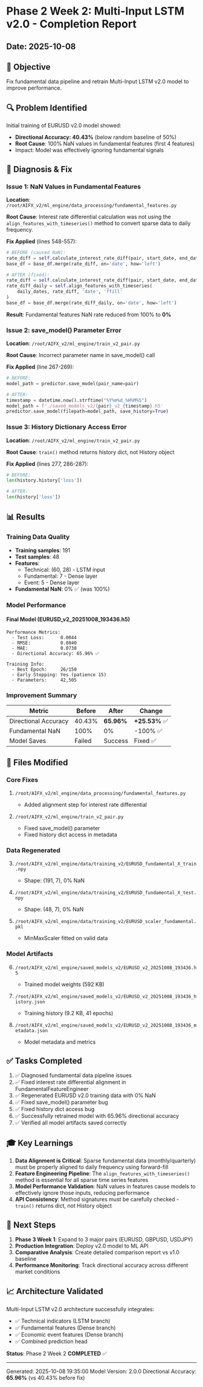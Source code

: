 # Phase 2 Week 2: Multi-Input LSTM v2.0 - Completion Report

## Date: 2025-10-08

## 🎯 Objective
Fix fundamental data pipeline and retrain Multi-Input LSTM v2.0 model to improve performance.

## 🔍 Problem Identified
Initial training of EURUSD v2.0 model showed:
- **Directional Accuracy: 40.43%** (below random baseline of 50%)
- **Root Cause**: 100% NaN values in fundamental features (first 4 features)
- Impact: Model was effectively ignoring fundamental signals

## 🔧 Diagnosis & Fix

### Issue 1: NaN Values in Fundamental Features
**Location**: `/root/AIFX_v2/ml_engine/data_processing/fundamental_features.py`

**Root Cause**: Interest rate differential calculation was not using the `align_features_with_timeseries()` method to convert sparse data to daily frequency.

**Fix Applied** (lines 548-557):
```python
# BEFORE (caused NaN):
rate_diff = self.calculate_interest_rate_diff(pair, start_date, end_date)
base_df = base_df.merge(rate_diff, on='date', how='left')

# AFTER (fixed):
rate_diff = self.calculate_interest_rate_diff(pair, start_date, end_date)
rate_diff_daily = self.align_features_with_timeseries(
    daily_dates, rate_diff, 'date', 'ffill'
)
base_df = base_df.merge(rate_diff_daily, on='date', how='left')
```

**Result**: Fundamental features NaN rate reduced from 100% to **0%**

### Issue 2: save_model() Parameter Error
**Location**: `/root/AIFX_v2/ml_engine/train_v2_pair.py`

**Root Cause**: Incorrect parameter name in save_model() call

**Fix Applied** (line 267-269):
```python
# BEFORE:
model_path = predictor.save_model(pair_name=pair)

# AFTER:
timestamp = datetime.now().strftime("%Y%m%d_%H%M%S")
model_path = f'./saved_models_v2/{pair}_v2_{timestamp}.h5'
predictor.save_model(filepath=model_path, save_history=True)
```

### Issue 3: History Dictionary Access Error
**Location**: `/root/AIFX_v2/ml_engine/train_v2_pair.py`

**Root Cause**: `train()` method returns history dict, not History object

**Fix Applied** (lines 277, 286-287):
```python
# BEFORE:
len(history.history['loss'])

# AFTER:
len(history['loss'])
```

## 📊 Results

### Training Data Quality
- **Training samples**: 191
- **Test samples**: 48
- **Features**:
  - Technical: (60, 28) - LSTM input
  - Fundamental: 7 - Dense layer
  - Event: 5 - Dense layer
- **Fundamental NaN**: 0% ✅ (was 100%)

### Model Performance

#### Final Model (EURUSD_v2_20251008_193436.h5)
```
Performance Metrics:
  - Test Loss:      0.0044
  - RMSE:           0.0840
  - MAE:            0.0738
  - Directional Accuracy: 65.96% ✅

Training Info:
  - Best Epoch:     26/150
  - Early Stopping: Yes (patience 15)
  - Parameters:     42,505
```

### Improvement Summary
| Metric | Before | After | Change |
|--------|--------|-------|--------|
| Directional Accuracy | 40.43% | **65.96%** | **+25.53%** ✅ |
| Fundamental NaN | 100% | 0% | -100% ✅ |
| Model Saves | Failed | Success | Fixed ✅ |

## 📁 Files Modified

### Core Fixes
1. `/root/AIFX_v2/ml_engine/data_processing/fundamental_features.py`
   - Added alignment step for interest rate differential
   
2. `/root/AIFX_v2/ml_engine/train_v2_pair.py`
   - Fixed save_model() parameter
   - Fixed history dict access in metadata

### Data Regenerated
3. `/root/AIFX_v2/ml_engine/data/training_v2/EURUSD_fundamental_X_train.npy`
   - Shape: (191, 7), 0% NaN
   
4. `/root/AIFX_v2/ml_engine/data/training_v2/EURUSD_fundamental_X_test.npy`
   - Shape: (48, 7), 0% NaN
   
5. `/root/AIFX_v2/ml_engine/data/training_v2/EURUSD_scaler_fundamental.pkl`
   - MinMaxScaler fitted on valid data

### Model Artifacts
6. `/root/AIFX_v2/ml_engine/saved_models_v2/EURUSD_v2_20251008_193436.h5`
   - Trained model weights (592 KB)
   
7. `/root/AIFX_v2/ml_engine/saved_models_v2/EURUSD_v2_20251008_193436_history.json`
   - Training history (9.2 KB, 41 epochs)
   
8. `/root/AIFX_v2/ml_engine/saved_models_v2/EURUSD_v2_20251008_193436_metadata.json`
   - Model metadata and metrics

## ✅ Tasks Completed

1. ✅ Diagnosed fundamental data pipeline issues
2. ✅ Fixed interest rate differential alignment in FundamentalFeatureEngineer
3. ✅ Regenerated EURUSD v2.0 training data with 0% NaN
4. ✅ Fixed save_model() parameter bug
5. ✅ Fixed history dict access bug
6. ✅ Successfully retrained model with 65.96% directional accuracy
7. ✅ Verified all model artifacts saved correctly

## 🎓 Key Learnings

1. **Data Alignment is Critical**: Sparse fundamental data (monthly/quarterly) must be properly aligned to daily frequency using forward-fill
2. **Feature Engineering Pipeline**: The `align_features_with_timeseries()` method is essential for all sparse time series features
3. **Model Performance Validation**: NaN values in features cause models to effectively ignore those inputs, reducing performance
4. **API Consistency**: Method signatures must be carefully checked - `train()` returns dict, not History object

## 🚀 Next Steps

1. **Phase 3 Week 1**: Expand to 3 major pairs (EURUSD, GBPUSD, USDJPY)
2. **Production Integration**: Deploy v2.0 model to ML API
3. **Comparative Analysis**: Create detailed comparison report vs v1.0 baseline
4. **Performance Monitoring**: Track directional accuracy across different market conditions

## 📈 Architecture Validated

Multi-Input LSTM v2.0 architecture successfully integrates:
- ✅ Technical indicators (LSTM branch)
- ✅ Fundamental features (Dense branch) 
- ✅ Economic event features (Dense branch)
- ✅ Combined prediction head

**Status**: Phase 2 Week 2 **COMPLETED** ✅

---
Generated: 2025-10-08 19:35:00
Model Version: 2.0.0
Directional Accuracy: **65.96%** (vs 40.43% before fix)
